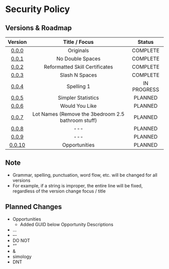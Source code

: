 # Security Policy

## Versions & Roadmap

|                            Version                            |                   Title / Focus                    |   Status    |
| :-----------------------------------------------------------: | :------------------------------------------------: | :---------: |
|  [0.0.0](https://github.com/VMPYRC/STBL/releases/tag/v0.0.0)  |                     Originals                      |  COMPLETE   |
|  [0.0.1](https://github.com/VMPYRC/STBL/releases/tag/v0.0.1)  |                  No Double Spaces                  |  COMPLETE   |
|  [0.0.2](https://github.com/VMPYRC/STBL/releases/tag/v0.0.2)  |           Reformatted Skill Certificates           |  COMPLETE   |
|  [0.0.3](https://github.com/VMPYRC/STBL/releases/tag/v0.0.3)  |                   Slash N Spaces                   |  COMPLETE   |
|  [0.0.4](https://github.com/VMPYRC/STBL/releases/tag/v0.0.4)  |                     Spelling 1                     | IN PROGRESS |
|  [0.0.5](https://github.com/VMPYRC/STBL/releases/tag/v0.0.5)  |                 Simpler Statistics                 |   PLANNED   |
|  [0.0.6](https://github.com/VMPYRC/STBL/releases/tag/v0.0.6)  |                   Would You Like                   |   PLANNED   |
|  [0.0.7](https://github.com/VMPYRC/STBL/releases/tag/v0.0.7)  | Lot Names (Remove the 3bedroom 2.5 bathroom stuff) |   PLANNED   |
|  [0.0.8](https://github.com/VMPYRC/STBL/releases/tag/v0.0.8)  |                        ---                         |   PLANNED   |
|  [0.0.9](https://github.com/VMPYRC/STBL/releases/tag/v0.0.9)  |                        ---                         |   PLANNED   |
| [0.0.10](https://github.com/VMPYRC/STBL/releases/tag/v0.0.10) |                   Opportunities                    |   PLANNED   |

## Note

+ Grammar, spelling, punctuation, word flow, etc. will be changed for all versions
+ For example, if a string is improper, the entire line will be fixed, regardless of the version change focus / title

## Planned Changes

+ Opportunities
	+ Added GUID below Opportunity Descriptions
+ …
+ –-
+ DO NOT
+ “”
+ &
+ simology
+ DNT
